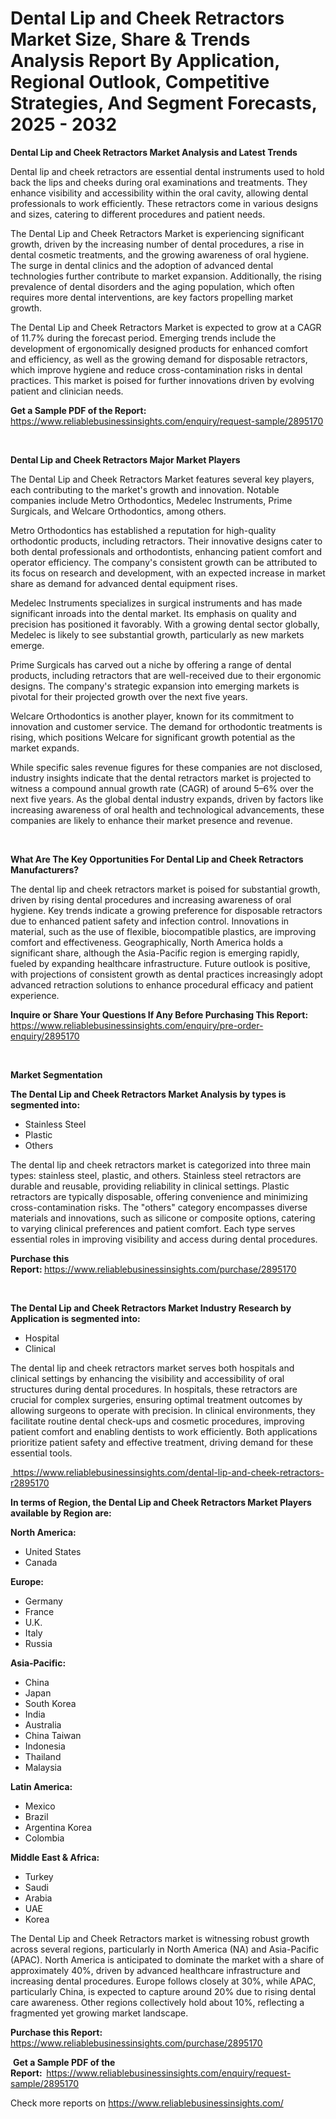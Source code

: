 <p><h1>Dental Lip and Cheek Retractors Market Size, Share & Trends Analysis Report By Application, Regional Outlook, Competitive Strategies, And Segment Forecasts, 2025 - 2032</h1></p><p><strong>Dental Lip and Cheek Retractors Market Analysis and Latest Trends</strong></p>
<p><p>Dental lip and cheek retractors are essential dental instruments used to hold back the lips and cheeks during oral examinations and treatments. They enhance visibility and accessibility within the oral cavity, allowing dental professionals to work efficiently. These retractors come in various designs and sizes, catering to different procedures and patient needs.</p><p>The Dental Lip and Cheek Retractors Market is experiencing significant growth, driven by the increasing number of dental procedures, a rise in dental cosmetic treatments, and the growing awareness of oral hygiene. The surge in dental clinics and the adoption of advanced dental technologies further contribute to market expansion. Additionally, the rising prevalence of dental disorders and the aging population, which often requires more dental interventions, are key factors propelling market growth.</p><p>The Dental Lip and Cheek Retractors Market is expected to grow at a CAGR of 11.7% during the forecast period. Emerging trends include the development of ergonomically designed products for enhanced comfort and efficiency, as well as the growing demand for disposable retractors, which improve hygiene and reduce cross-contamination risks in dental practices. This market is poised for further innovations driven by evolving patient and clinician needs.</p></p>
<p><strong>Get a Sample PDF of the Report:&nbsp;</strong> <a href="https://www.reliablebusinessinsights.com/enquiry/request-sample/2895170?utm_campaign=3025&utm_medium=2&utm_source=Github&utm_content=ia&utm_term=15032025&utm_id=dental-lip-and-cheek-retractors">https://www.reliablebusinessinsights.com/enquiry/request-sample/2895170</a></p>
<p>&nbsp;</p>
<p><strong>Dental Lip and Cheek Retractors Major Market Players</strong></p>
<p><p>The Dental Lip and Cheek Retractors Market features several key players, each contributing to the market's growth and innovation. Notable companies include Metro Orthodontics, Medelec Instruments, Prime Surgicals, and Welcare Orthodontics, among others.</p><p>Metro Orthodontics has established a reputation for high-quality orthodontic products, including retractors. Their innovative designs cater to both dental professionals and orthodontists, enhancing patient comfort and operator efficiency. The company's consistent growth can be attributed to its focus on research and development, with an expected increase in market share as demand for advanced dental equipment rises.</p><p>Medelec Instruments specializes in surgical instruments and has made significant inroads into the dental market. Its emphasis on quality and precision has positioned it favorably. With a growing dental sector globally, Medelec is likely to see substantial growth, particularly as new markets emerge.</p><p>Prime Surgicals has carved out a niche by offering a range of dental products, including retractors that are well-received due to their ergonomic designs. The company's strategic expansion into emerging markets is pivotal for their projected growth over the next five years.</p><p>Welcare Orthodontics is another player, known for its commitment to innovation and customer service. The demand for orthodontic treatments is rising, which positions Welcare for significant growth potential as the market expands.</p><p>While specific sales revenue figures for these companies are not disclosed, industry insights indicate that the dental retractors market is projected to witness a compound annual growth rate (CAGR) of around 5–6% over the next five years. As the global dental industry expands, driven by factors like increasing awareness of oral health and technological advancements, these companies are likely to enhance their market presence and revenue.</p></p>
<p>&nbsp;</p>
<p><strong>What Are The Key Opportunities For Dental Lip and Cheek Retractors Manufacturers?</strong></p>
<p><p>The dental lip and cheek retractors market is poised for substantial growth, driven by rising dental procedures and increasing awareness of oral hygiene. Key trends indicate a growing preference for disposable retractors due to enhanced patient safety and infection control. Innovations in material, such as the use of flexible, biocompatible plastics, are improving comfort and effectiveness. Geographically, North America holds a significant share, although the Asia-Pacific region is emerging rapidly, fueled by expanding healthcare infrastructure. Future outlook is positive, with projections of consistent growth as dental practices increasingly adopt advanced retraction solutions to enhance procedural efficacy and patient experience.</p></p>
<p><strong>Inquire or Share Your Questions If Any Before Purchasing This Report:</strong> <a href="https://www.reliablebusinessinsights.com/enquiry/pre-order-enquiry/2895170?utm_campaign=3025&utm_medium=2&utm_source=Github&utm_content=ia&utm_term=15032025&utm_id=dental-lip-and-cheek-retractors">https://www.reliablebusinessinsights.com/enquiry/pre-order-enquiry/2895170</a></p>
<p>&nbsp;</p>
<p><strong>Market Segmentation</strong></p>
<p><strong>The Dental Lip and Cheek Retractors Market Analysis by types is segmented into:</strong></p>
<p><ul><li> Stainless Steel</li><li>Plastic</li><li>Others </li></ul></p>
<p><p>The dental lip and cheek retractors market is categorized into three main types: stainless steel, plastic, and others. Stainless steel retractors are durable and reusable, providing reliability in clinical settings. Plastic retractors are typically disposable, offering convenience and minimizing cross-contamination risks. The "others" category encompasses diverse materials and innovations, such as silicone or composite options, catering to varying clinical preferences and patient comfort. Each type serves essential roles in improving visibility and access during dental procedures.</p></p>
<p><strong>Purchase this Report:&nbsp;</strong><a href="https://www.reliablebusinessinsights.com/purchase/2895170?utm_campaign=3025&utm_medium=2&utm_source=Github&utm_content=ia&utm_term=15032025&utm_id=dental-lip-and-cheek-retractors">https://www.reliablebusinessinsights.com/purchase/2895170</a></p>
<p>&nbsp;</p>
<p><strong>The Dental Lip and Cheek Retractors Market Industry Research by Application is segmented into:</strong></p>
<p><ul><li> Hospital</li><li>Clinical </li></ul></p>
<p><p>The dental lip and cheek retractors market serves both hospitals and clinical settings by enhancing the visibility and accessibility of oral structures during dental procedures. In hospitals, these retractors are crucial for complex surgeries, ensuring optimal treatment outcomes by allowing surgeons to operate with precision. In clinical environments, they facilitate routine dental check-ups and cosmetic procedures, improving patient comfort and enabling dentists to work efficiently. Both applications prioritize patient safety and effective treatment, driving demand for these essential tools.</p></p>
<p><a href="https://www.reliablebusinessinsights.com/dental-lip-and-cheek-retractors-r2895170?utm_campaign=3025&utm_medium=2&utm_source=Github&utm_content=ia&utm_term=15032025&utm_id=dental-lip-and-cheek-retractors">&nbsp;https://www.reliablebusinessinsights.com/dental-lip-and-cheek-retractors-r2895170</a></p>
<p><strong>In terms of Region, the Dental Lip and Cheek Retractors Market Players available by Region are:</strong></p>
<p>
    <p> <strong> North America: </strong>
        <ul>
            <li>United States</li>
            <li>Canada</li>
        </ul>
        </p> 
    <p> <strong> Europe: </strong>
        <ul>
            <li>Germany</li>
            <li>France</li>
            <li>U.K.</li>
            <li>Italy</li>
            <li>Russia</li>
        </ul>
        </p> 
    <p> <strong> Asia-Pacific: </strong>
        <ul>
            <li>China</li>
            <li>Japan</li>
            <li>South Korea</li>
            <li>India</li>
            <li>Australia</li>
            <li>China Taiwan</li>
            <li>Indonesia</li>
            <li>Thailand</li>
            <li>Malaysia</li>
        </ul>
        </p> 
    <p> <strong> Latin America: </strong>
        <ul>
            <li>Mexico</li>
            <li>Brazil</li>
            <li>Argentina Korea</li>
            <li>Colombia</li>
        </ul>
        </p> 
    <p> <strong> Middle East & Africa: </strong>
        <ul>
            <li>Turkey</li>
            <li>Saudi</li>
            <li>Arabia</li>
            <li>UAE</li>
            <li>Korea</li>
        </ul>
    </p>
    </p>
<p><p>The Dental Lip and Cheek Retractors market is witnessing robust growth across several regions, particularly in North America (NA) and Asia-Pacific (APAC). North America is anticipated to dominate the market with a share of approximately 40%, driven by advanced healthcare infrastructure and increasing dental procedures. Europe follows closely at 30%, while APAC, particularly China, is expected to capture around 20% due to rising dental care awareness. Other regions collectively hold about 10%, reflecting a fragmented yet growing market landscape.</p></p>
<p><strong>Purchase this Report: </strong><a href="https://www.reliablebusinessinsights.com/purchase/2895170?utm_campaign=3025&utm_medium=2&utm_source=Github&utm_content=ia&utm_term=15032025&utm_id=dental-lip-and-cheek-retractors">https://www.reliablebusinessinsights.com/purchase/2895170</a></p>
<p>&nbsp;<strong>Get a Sample PDF of the Report:&nbsp;&nbsp;</strong><a href="https://www.reliablebusinessinsights.com/enquiry/request-sample/2895170?utm_campaign=3025&utm_medium=2&utm_source=Github&utm_content=ia&utm_term=15032025&utm_id=dental-lip-and-cheek-retractors">https://www.reliablebusinessinsights.com/enquiry/request-sample/2895170</a></p>
<p><strong></strong></p>
<p>Check more reports on <a href="https://www.reliablebusinessinsights.com/?utm_campaign=3025&utm_medium=2&utm_source=Github&utm_content=ia&utm_term=15032025&utm_id=dental-lip-and-cheek-retractors">https://www.reliablebusinessinsights.com/</a></p>